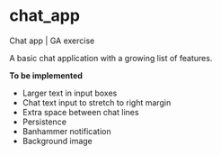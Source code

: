 chat_app
========

Chat app | GA exercise

A basic chat application with a growing list of features.

**To be implemented**
* Larger text in input boxes
* Chat text input to stretch to right margin
* Extra space between chat lines
* Persistence
* Banhammer notification
* Background image
